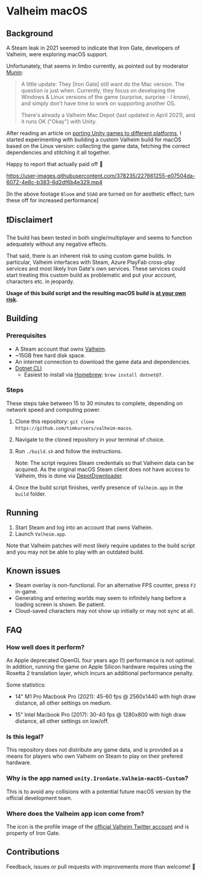 # Valheim macOS

## Background

A Steam leak in 2021 seemed to indicate that Iron Gate, developers of Valheim, were exploring macOS
support.

Unfortunately, that seems in limbo currently, as pointed out by moderator [Munin]:

> A little update: They [Iron Gate] still want do the Mac version. The question is just when. Currently, they focus on developing the Windows & Linux versions of the game (surprise, surprise - I know), and simply don't have time to work on supporting another OS.
>
> There's already a Valheim Mac Depot (last updated in April 2021), and it runs OK ("Okay") with Unity.

After reading an article on [porting Unity games to different platforms], I started experimenting with
building a custom Valheim build for macOS based on the Linux version: collecting the game data, fetching the
correct dependencies and stitching it all together.

Happy to report that actually paid off 🥳

https://user-images.githubusercontent.com/378235/227661255-e07504da-6072-4e8c-b383-6d2df6b4e329.mp4

[In the above footage `Bloom` and `SSAO` are turned on for aesthetic effect; turn these off for increased performance]

## ❗️Disclaimer❗️

The build has been tested in both single/multiplayer and seems to function adequately without any negative
effects.

That said, there is an inherent risk to using custom game builds. In particular, Valheim interfaces with Steam,
Azure PlayFab cross-play services and most likely Iron Gate's own services. These services could start treating
this custom build as problematic and put your account, characters etc. in jeopardy.

**Usage of this build script and the resulting macOS build is [at your own risk].**

## Building

### Prerequisites

- A Steam account that owns [Valheim].
- ~15GB free hard disk space.
- An internet connection to download the game data and dependencies.
- [Dotnet CLI]
  - Easiest to install via [Homebrew]: `brew install dotnet@7`.

### Steps

These steps take between 15 to 30 minutes to complete, depending on network speed and computing power.

1. Clone this repository: `git clone https://github.com/timkurvers/valheim-macos`.
2. Navigate to the cloned repository in your terminal of choice.
3. Run `./build.sh` and follow the instructions.

   Note: The script requires Steam credentials so that Valheim data can be acquired. As the original
   macOS Steam client does not have access to Valheim, this is done via [DepotDownloader].

4. Once the build script finishes, verify presence of `Valheim.app` in the `build` folder.

## Running

1. Start Steam and log into an account that owns Valheim.
2. Launch `Valheim.app`.

Note that Valheim patches will most likely require updates to the build script and you may not be
able to play with an outdated build.

## Known issues

- Steam overlay is non-functional. For an alternative FPS counter, press `F2` in-game.
- Generating and entering worlds may seem to infinitely hang before a loading screen is shown. Be patient.
- Cloud-saved characters may not show up initially or may not sync at all.

## FAQ

### How well does it perform?

As Apple deprecated OpenGL four years ago (!) performance is not optimal. In addition, running the
game on Apple Silicon hardware requires using the Rosetta 2 translation layer, which incurs an additional
performance penalty.

Some statistics:

- 14" M1 Pro Macbook Pro (2021): 45-60 fps @ 2560x1440 with high draw distance,
all other settings on medium.

- 15" Intel Macbook Pro (2017): 30-40 fps @ 1280x800 with high draw distance,
all other settings on low/off.

### Is this legal?

This repository does not distribute any game data, and is provided as a means for players who own
Valheim on Steam to play on their prefered hardware.

### Why is the app named `unity.IronGate.Valheim-macOS-Custom`?

This is to avoid any collisions with a potential future macOS version by the official development team.

### Where does the Valheim app icon come from?

The icon is the profile image of the [official Valheim Twitter account] and is property of Iron Gate.

## Contributions

Feedback, issues or pull requests with improvements more than welcome! 🙏

[DepotDownloader]: https://github.com/SteamRE/DepotDownloader
[Dotnet CLI]: https://learn.microsoft.com/en-us/dotnet/core/tools/
[Homebrew]: https://brew.sh/
[Munin]: https://steamcommunity.com/app/892970/discussions/2/3192485276070223820/?ctp=68#c3446961485766994098
[Valheim]: https://store.steampowered.com/app/892970/Valheim/
[at your own risk]: LICENSE.md
[official Valheim Twitter account]: https://twitter.com/Valheimgame
[porting Unity games to different platforms]: https://www.pcgamingwiki.com/wiki/Engine:Unity/Porting

